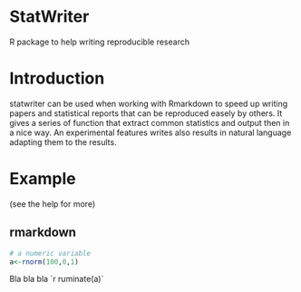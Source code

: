 # StatWriter
R package to help writing reproducible research

# Introduction

statwriter can be used when working with Rmarkdown to speed up writing papers and statistical reports that can be reproduced easely by others.
It gives a series of function that extract common statistics and output then in a nice way. An experimental features writes
also results in natural language adapting them to the results.

# Example
(see the help for more)

## rmarkdown

```r
# a numeric variable 
a<-rnorm(100,0,1)

```

Bla bla bla \`r ruminate(a)\`



